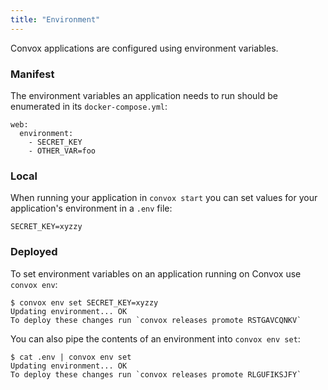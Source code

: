 ```yaml
---
title: "Environment"
---
```


Convox applications are configured using environment variables.

### Manifest

The environment variables an application needs to run should be enumerated in its `docker-compose.yml`:

```
web:
  environment:
    - SECRET_KEY
    - OTHER_VAR=foo
```

### Local

When running your application in `convox start` you can set values for your application's environment in a `.env` file:

```
SECRET_KEY=xyzzy
```

### Deployed

To set environment variables on an application running on Convox use `convox env`:

```
$ convox env set SECRET_KEY=xyzzy
Updating environment... OK
To deploy these changes run `convox releases promote RSTGAVCQNKV`
```

You can also pipe the contents of an environment into `convox env set`:

```
$ cat .env | convox env set
Updating environment... OK
To deploy these changes run `convox releases promote RLGUFIKSJFY`
```
